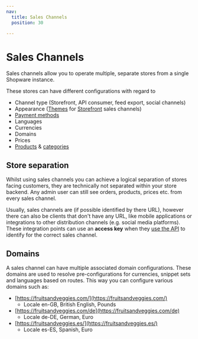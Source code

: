 ```yaml
---
nav:
  title: Sales Channels
  position: 30

---
```


# Sales Channels

Sales channels allow you to operate multiple, separate stores from a single Shopware instance.

These stores can have different configurations with regard to

* Channel type \(Storefront, API consumer, feed export, social channels\)
* Appearance \([Themes](sales-channels) for [Storefront](../../../guides/plugins/plugins/storefront/) sales channels\)
* [Payment methods](https://github.com/shopware/docs/tree/398d77d6998dd9966386fd6f38cb4f636f7d8237/concepts/commerce/checkout-concept/payments.md)
* Languages
* Currencies
* Domains
* Prices
* [Products](products) & [categories](categories)

## Store separation

Whilst using sales channels you can achieve a logical separation of stores facing customers, they are technically not separated within your store backend. Any admin user can still see orders, products, prices etc. from every sales channel.

Usually, sales channels are \(if possible identified by there URL\), however there can also be clients that don't have any URL, like mobile applications or integrations to other distribution channels \(e.g. social media platforms\). These integration points can use an **access key** when they [use the API](../../../guides/integrations-api/store-api-guide/#authentication-and-setup) to identify for the correct sales channel.

## Domains

A sales channel can have multiple associated domain configurations. These domains are used to resolve pre-configurations for currencies, snippet sets and languages based on routes. This way you can configure various domains such as:

* [https://fruitsandveggies.com/](https://fruitsandveggies.com/)
  * Locale en-GB, British English, Pounds
* [https://fruitsandveggies.com/de](https://fruitsandveggies.com/de)
  * Locale de-DE, German, Euro
* [https://fruitsandveggies.es/](https://fruitsandveggies.es/)
  * Locale es-ES, Spanish, Euro
